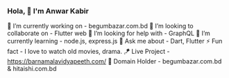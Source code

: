 
### Hola, 👋 I'm Anwar Kabir

🔭 I’m currently working on - begumbazar.com.bd
👯 I’m looking to collaborate on - Flutter web
🤝 I’m looking for help with - GraphQL
🌱 I’m currently learning - node.js, express.js
💬 Ask me about - Dart, Flutter
⚡ Fun fact - I love to watch old movies, drama.
🪁 Live Project - https://barnamalavidyapeeth.com/
🎨 Domain Holder - begumbazar.com.bd & hitaishi.com.bd



 

